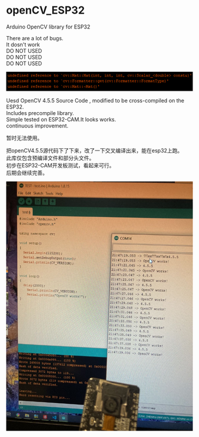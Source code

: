 # openCV_ESP32
 Arduino OpenCV library for ESP32<br>
 
There are a lot of bugs.<br>
It dosn't work<br>
DO NOT USED<br>
DO NOT USED<br>
DO NOT USED<br>

![xm1](pic/Problem.png)

Uesd OpenCV 4.5.5 Source Code , modified to be cross-compiled on the ESP32.<br>
Includes precompile library.<br>
Simple tested on ESP32-CAM.It looks works.<br>
continuous improvement.<br>

暂时无法使用。<br>

把openCV4.5.5源代码下了下来，改了一下交叉编译出来，能在esp32上跑。<br>
此库仅包含预编译文件和部分头文件。<br>
初步在ESP32-CAM开发板测试，看起来可行。<br>
后期会继续完善。<br>

![xm1](pic/serial_data2.jpg)
